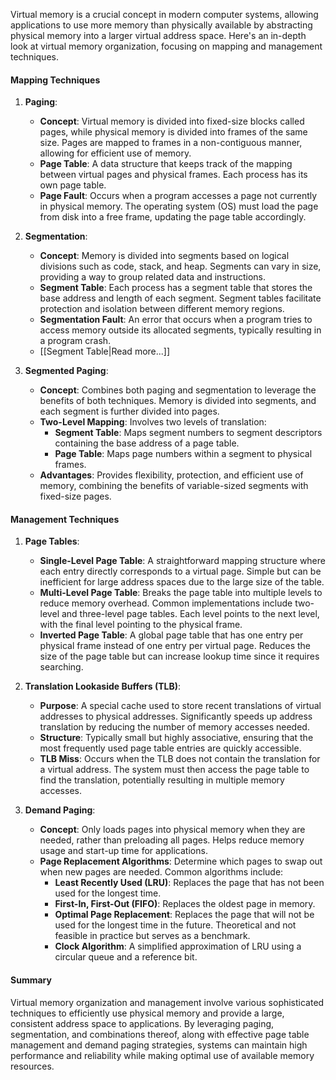 Virtual memory is a crucial concept in modern computer systems, allowing applications to use more memory than physically available by abstracting physical memory into a larger virtual address space. Here's an in-depth look at virtual memory organization, focusing on mapping and management techniques.

#### Mapping Techniques

1. **Paging**:
   - **Concept**: Virtual memory is divided into fixed-size blocks called pages, while physical memory is divided into frames of the same size. Pages are mapped to frames in a non-contiguous manner, allowing for efficient use of memory.
   - **Page Table**: A data structure that keeps track of the mapping between virtual pages and physical frames. Each process has its own page table.
   - **Page Fault**: Occurs when a program accesses a page not currently in physical memory. The operating system (OS) must load the page from disk into a free frame, updating the page table accordingly.

2. **Segmentation**:
   - **Concept**: Memory is divided into segments based on logical divisions such as code, stack, and heap. Segments can vary in size, providing a way to group related data and instructions.
   - **Segment Table**: Each process has a segment table that stores the base address and length of each segment. Segment tables facilitate protection and isolation between different memory regions.
   - **Segmentation Fault**: An error that occurs when a program tries to access memory outside its allocated segments, typically resulting in a program crash.
   - [[Segment Table|Read more...]]

3. **Segmented Paging**:
   - **Concept**: Combines both paging and segmentation to leverage the benefits of both techniques. Memory is divided into segments, and each segment is further divided into pages.
   - **Two-Level Mapping**: Involves two levels of translation:
     - **Segment Table**: Maps segment numbers to segment descriptors containing the base address of a page table.
     - **Page Table**: Maps page numbers within a segment to physical frames.
   - **Advantages**: Provides flexibility, protection, and efficient use of memory, combining the benefits of variable-sized segments with fixed-size pages.

#### Management Techniques

1. **Page Tables**:
   - **Single-Level Page Table**: A straightforward mapping structure where each entry directly corresponds to a virtual page. Simple but can be inefficient for large address spaces due to the large size of the table.
   - **Multi-Level Page Table**: Breaks the page table into multiple levels to reduce memory overhead. Common implementations include two-level and three-level page tables. Each level points to the next level, with the final level pointing to the physical frame.
   - **Inverted Page Table**: A global page table that has one entry per physical frame instead of one entry per virtual page. Reduces the size of the page table but can increase lookup time since it requires searching.

2. **Translation Lookaside Buffers (TLB)**:
   - **Purpose**: A special cache used to store recent translations of virtual addresses to physical addresses. Significantly speeds up address translation by reducing the number of memory accesses needed.
   - **Structure**: Typically small but highly associative, ensuring that the most frequently used page table entries are quickly accessible.
   - **TLB Miss**: Occurs when the TLB does not contain the translation for a virtual address. The system must then access the page table to find the translation, potentially resulting in multiple memory accesses.

3. **Demand Paging**:
   - **Concept**: Only loads pages into physical memory when they are needed, rather than preloading all pages. Helps reduce memory usage and start-up time for applications.
   - **Page Replacement Algorithms**: Determine which pages to swap out when new pages are needed. Common algorithms include:
     - **Least Recently Used (LRU)**: Replaces the page that has not been used for the longest time.
     - **First-In, First-Out (FIFO)**: Replaces the oldest page in memory.
     - **Optimal Page Replacement**: Replaces the page that will not be used for the longest time in the future. Theoretical and not feasible in practice but serves as a benchmark.
     - **Clock Algorithm**: A simplified approximation of LRU using a circular queue and a reference bit.

#### Summary

Virtual memory organization and management involve various sophisticated techniques to efficiently use physical memory and provide a large, consistent address space to applications. By leveraging paging, segmentation, and combinations thereof, along with effective page table management and demand paging strategies, systems can maintain high performance and reliability while making optimal use of available memory resources.